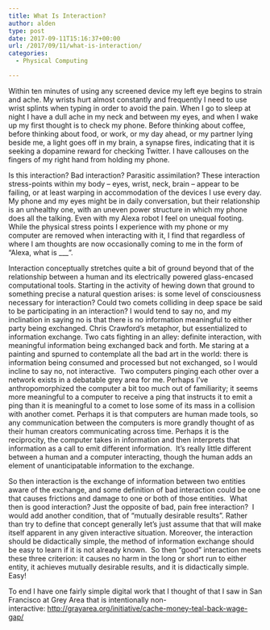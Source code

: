 ```yaml
---
title: What Is Interaction?
author: alden
type: post
date: 2017-09-11T15:16:37+00:00
url: /2017/09/11/what-is-interaction/
categories:
  - Physical Computing

---
```

Within ten minutes of using any screened device my left eye begins to strain and ache. My wrists hurt almost constantly and frequently I need to use wrist splints when typing in order to avoid the pain. When I go to sleep at night I have a dull ache in my neck and between my eyes, and when I wake up my first thought is to check my phone. Before thinking about coffee, before thinking about food, or work, or my day ahead, or my partner lying beside me, a light goes off in my brain, a synapse fires, indicating that it is seeking a dopamine reward for checking Twitter. I have callouses on the fingers of my right hand from holding my phone.

Is this interaction? Bad interaction? Parasitic assimilation? These interaction stress-points within my body &#8211; eyes, wrist, neck, brain &#8211; appear to be failing, or at least warping in accommodation of the devices I use every day. My phone and my eyes might be in daily conversation, but their relationship is an unhealthy one, with an uneven power structure in which my phone does all the talking. Even with my Alexa robot I feel on unequal footing. While the physical stress points I experience with my phone or my computer are removed when interacting with it, I find that regardless of where I am thoughts are now occasionally coming to me in the form of &#8220;Alexa, what is \___&#8221;.

Interaction conceptually stretches quite a bit of ground beyond that of the relationship between a human and its electrically powered glass-encased computational tools. Starting in the activity of hewing down that ground to something precise a natural question arises: is some level of consciousness necessary for interaction? Could two comets colliding in deep space be said to be participating in an interaction? I would tend to say no, and my inclination in saying no is that there is no information meaningful to either party being exchanged. Chris Crawford&#8217;s metaphor, but essentialized to information exchange. Two cats fighting in an alley: definite interaction, with meaningful information being exchanged back and forth. Me staring at a painting and spurned to contemplate all the bad art in the world: there is information being consumed and processed but not exchanged, so I would incline to say no, not interactive.  Two computers pinging each other over a network exists in a debatable grey area for me. Perhaps I&#8217;ve anthropomorphized the computer a bit too much out of familiarity; it seems more meaningful to a computer to receive a ping that instructs it to emit a ping than it is meaningful to a comet to lose some of its mass in a collision with another comet. Perhaps it is that computers are human made tools, so any communication between the computers is more grandly thought of as their human creators communicating across time. Perhaps it is the reciprocity, the computer takes in information and then interprets that information as a call to emit different information.  It&#8217;s really little different between a human and a computer interacting, though the human adds an element of unanticipatable information to the exchange.

So then interaction is the exchange of information between two entities aware of the exchange, and some definition of bad interaction could be one that causes frictions and damage to one or both of those entities.  What then is good interaction? Just the opposite of bad, pain free interaction?  I would add another condition, that of &#8220;mutually desirable results&#8221;. Rather than try to define that concept generally let&#8217;s just assume that that will make itself apparent in any given interactive situation. Moreover, the interaction should be didactically simple, the method of information exchange should be easy to learn if it is not already known.  So then &#8220;good&#8221; interaction meets these three criterion: it causes no harm in the long or short run to either entity, it achieves mutually desirable results, and it is didactically simple. Easy!

To end I have one fairly simple digital work that I thought of that I saw in San Francisco at Grey Area that is intentionally non-interactive: http://grayarea.org/initiative/cache-money-teal-back-wage-gap/